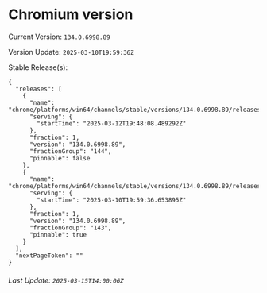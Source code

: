 # Chromium version

Current Version: `134.0.6998.89`

Version Update: `2025-03-10T19:59:36Z`

Stable Release(s):
```
{
  "releases": [
    {
      "name": "chrome/platforms/win64/channels/stable/versions/134.0.6998.89/releases/1741808888",
      "serving": {
        "startTime": "2025-03-12T19:48:08.489292Z"
      },
      "fraction": 1,
      "version": "134.0.6998.89",
      "fractionGroup": "144",
      "pinnable": false
    },
    {
      "name": "chrome/platforms/win64/channels/stable/versions/134.0.6998.89/releases/1741636776",
      "serving": {
        "startTime": "2025-03-10T19:59:36.653895Z"
      },
      "fraction": 1,
      "version": "134.0.6998.89",
      "fractionGroup": "143",
      "pinnable": true
    }
  ],
  "nextPageToken": ""
}
```

###### Last Update: `2025-03-15T14:00:06Z`
        